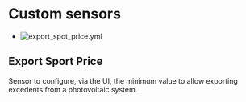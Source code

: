# Custom sensors

- ![export_spot_price.yml](#export-sport-price)

## Export Sport Price

Sensor to configure, via the UI, the minimum value to allow exporting excedents from a photovoltaic system.